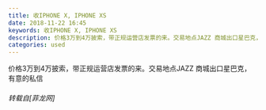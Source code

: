 ```yaml
---
title: 收IPHONE X, IPHONE XS
date: 2018-11-22 16:45
keywords: 收IPHONE X, IPHONE XS
description: 价格3万到4万披索，带正规运营店发票的来。交易地点JAZZ 商城出口星巴克，有意的私信
categories: used
---
```

<td class="t_f" id="postmessage_2332231">

价格3万到4万披索，带正规运营店发票的来。交易地点JAZZ 商城出口星巴克，有意的私信</td>
###### 转载自[菲龙网]